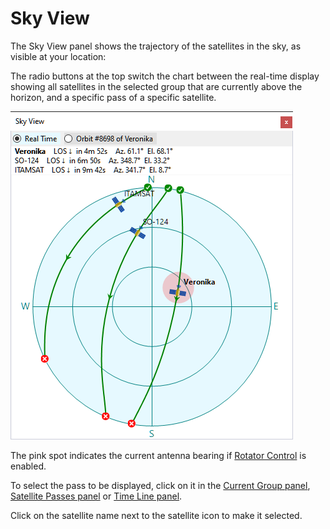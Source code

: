 # Sky View

The Sky View panel shows the trajectory of the satellites in the sky, as visible at your location:

The radio buttons at the top switch the chart between the real-time display showing all satellites in the
selected group that are currently above the horizon, and a specific pass of a specific satellite.

![Sky View panel](../images/sky_view.png)

The pink spot indicates the current antenna bearing if
[Rotator Control](rotator_control.md) is enabled.

To select the pass to be displayed, click on it in the
[Current Group panel](current_group_panel.md),
[Satellite Passes panel](satellite_passes_panel.md) or
[Time Line panel](time_line_panel.md).

Click on the satellite name next to the satellite icon to make it selected.
